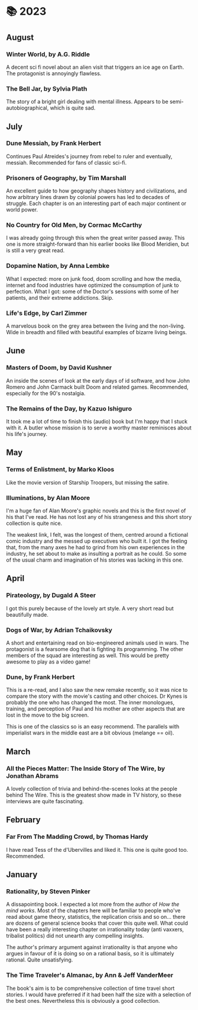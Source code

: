 # 📚 2023

## August

### Winter World, by A.G. Riddle

A decent sci fi novel about an alien visit that triggers an ice age on Earth.
The protagonist is annoyingly flawless.

### The Bell Jar, by Sylvia Plath

The story of a bright girl dealing with mental illness. Appears to be
semi-autobiographical, which is quite sad.

## July

### Dune Messiah, by Frank Herbert

Continues Paul Atreides's journey from rebel to ruler and eventually, messiah.
Recommended for fans of classic sci-fi.

### Prisoners of Geography, by Tim Marshall

An excellent guide to how geography shapes history and civilizations, and how
arbitrary lines drawn by colonial powers has led to decades of struggle. Each
chapter is on an interesting part of each major continent or world power.

### No Country for Old Men, by Cormac McCarthy

I was already going through this when the great writer passed away. This one is
more straight-forward than his earlier books like Blood Meridien, but is still
a very great read.

### Dopamine Nation, by Anna Lembke

What I expected: more on junk food, doom scrolling and how the media, internet
and food industries have optimized the consumption of junk to perfection. What
I got: some of the Doctor's sessions with some of her patients, and their
extreme addictions. Skip.

### Life's Edge, by Carl Zimmer 

A marvelous book on the grey area between the living and the non-living. Wide
in breadth and filled with beautiful examples of bizarre living beings.

## June

### Masters of Doom, by David Kushner

An inside the scenes of look at the early days of id software, and how John
Romero and John Carmack built Doom and related games. Recommended, especially
for the 90's nostalgia.

### The Remains of the Day, by Kazuo Ishiguro

It took me a lot of time to finish this (audio) book but I'm happy that I stuck
with it. A butler whose mission is to serve a worthy master reminisces about
his life's journey.

## May

### Terms of Enlistment, by Marko Kloos

Like the movie version of Starship Troopers, but missing the satire.

### Illuminations, by Alan Moore

I'm a huge fan of Alan Moore's graphic novels and this is the first novel of
his that I've read. He has not lost any of his strangeness and this short story
collection is quite nice. 

The weakest link, I felt, was the longest of them, centred around a fictional
comic industry and the messed up executives who built it. I got the feeling
that, from the many axes he had to grind from his own experiences in the
industry, he set about to make as insulting a portrait as he could. So some of
the usual charm and imagination of his stories was lacking in this one.

## April

### Pirateology, by Dugald A Steer

I got this purely because of the lovely art style. A very short read but
beautifully made.

### Dogs of War, by Adrian Tchaikovsky

A short and entertaining read on bio-engineered animals used in wars. The protagonist is a fearsome
dog that is fighting its programming. The other members of the squad are interesting as well. This
would be pretty awesome to play as a video game!

### Dune, by Frank Herbert

This is a re-read, and I also saw the new remake recently, so it was nice to
compare the story with the movie's casting and other choices. Dr Kynes is
probably the one who has changed the most. The inner monologues, training, and
perception of Paul and his mother are other aspects that are lost in the move
to the big screen.

This is one of the classics so is an easy recommend. The parallels with
imperialist wars in the middle east are a bit obvious (melange == oil).

## March

### All the Pieces Matter: The Inside Story of The Wire, by Jonathan Abrams

A lovely collection of trivia and behind-the-scenes looks at the people behind
The Wire. This is the greatest show made in TV history, so these interviews are
quite fascinating.

## February

### Far From The Madding Crowd, by Thomas Hardy

I have read Tess of the d'Ubervilles and liked it. This one is quite good too.
Recommended.

## January

### Rationality, by Steven Pinker

A dissapointing book. I expected a lot more from the author of *How the mind
works*. Most of the chapters here will be familiar to people who've read about
game theory, statistics, the replication crisis and so on... there are dozens
of general science books that cover this quite well. What could have been a
really interesting chapter on irrationality today (anti vaxxers, tribalist
politics) did not unearth any compelling insights.

The author's primary argument against irrationality is that anyone who argues
in favour of it is doing so on a rational basis, so it is ultimately rational.
Quite unsatisfying.

### The Time Traveler's Almanac, by Ann & Jeff VanderMeer

The book's aim is to be comprehensive collection of time travel short stories.
I would have preferred if it had been half the size with a selection of the
best ones. Nevertheless this is obviously a good collection.


